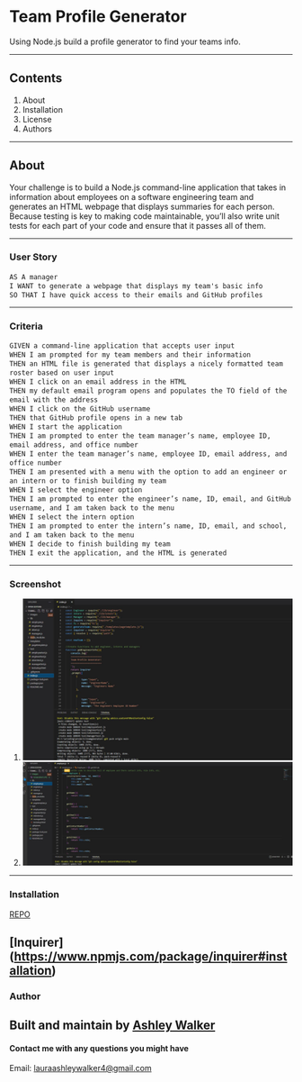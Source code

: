 # Team Profile Generator
Using Node.js build a profile generator to find your teams info. 

---
## Contents
1. About
2. Installation
3. License
4. Authors

---
## About
Your challenge is to build a Node.js command-line application that takes in information about employees on a software engineering team and generates an HTML webpage that displays summaries for each person. Because testing is key to making code maintainable, you’ll also write unit tests for each part of your code and ensure that it passes all of them.

---
### User Story
```
AS A manager
I WANT to generate a webpage that displays my team's basic info
SO THAT I have quick access to their emails and GitHub profiles
```

---
### Criteria
```
GIVEN a command-line application that accepts user input
WHEN I am prompted for my team members and their information
THEN an HTML file is generated that displays a nicely formatted team roster based on user input
WHEN I click on an email address in the HTML
THEN my default email program opens and populates the TO field of the email with the address
WHEN I click on the GitHub username
THEN that GitHub profile opens in a new tab
WHEN I start the application
THEN I am prompted to enter the team manager’s name, employee ID, email address, and office number
WHEN I enter the team manager’s name, employee ID, email address, and office number
THEN I am presented with a menu with the option to add an engineer or an intern or to finish building my team
WHEN I select the engineer option
THEN I am prompted to enter the engineer’s name, ID, email, and GitHub username, and I am taken back to the menu
WHEN I select the intern option
THEN I am prompted to enter the intern’s name, ID, email, and school, and I am taken back to the menu
WHEN I decide to finish building my team
THEN I exit the application, and the HTML is generated
```

---
### Screenshot
1. ![screenshot 1](/images/Screenshot1.JPG/)
2. ![screenshot 2](/images/Screenshot2.JPG)

---
### Installation
[REPO](https://github.com/lawalker4/team-profile-generator)

[Inquirer] (https://www.npmjs.com/package/inquirer#installation)
---

### Author
Built and maintain by [Ashley Walker](https://github.com/lawalker4)
---

#### Contact me with any questions you might have
Email: lauraashleywalker4@gmail.com


